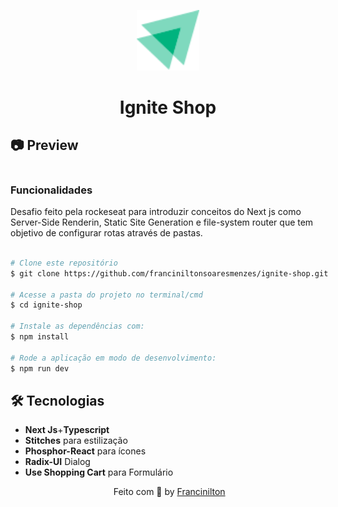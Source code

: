 <p align="center">
    <img src="/public/icon.svg" width="100"  >
<p/>
<h1 align="center">
    Ignite Shop
</h1>
 <h2>📷 Preview </h2>
  <div style="display: flex; flex-direction: row;">
    <p align="center">
      <img width="800" style="border-radius: 10px" height="auto" alt="Class-02" title="Class-02" src="/public/preview.gif" />
    </p>
  <div>
  
   <h3>Funcionalidades</h3>
 <p>
  Desafio feito pela rockeseat para introduzir conceitos do Next js como Server-Side Renderin, Static Site Generation e file-system router que tem objetivo de configurar 
  rotas através de pastas.
 <p/>

```bash

# Clone este repositório
$ git clone https://github.com/franciniltonsoaresmenzes/ignite-shop.git

# Acesse a pasta do projeto no terminal/cmd
$ cd ignite-shop

# Instale as dependências com:
$ npm install

# Rode a aplicação em modo de desenvolvimento:
$ npm run dev
```

## :hammer_and_wrench: Tecnologias
  * __Next Js__+__Typescript__
  * __Stitches__ para estilização
  * __Phosphor-React__ para ícones
  * __Radix-UI__ Dialog
  * __Use Shopping Cart__ para Formulário 



<p align="center">
  Feito com 💜 by <a href="https://www.linkedin.com/in/francinilton-soares-menezes-b905a422b//" >Francinilton</a>
</p>
